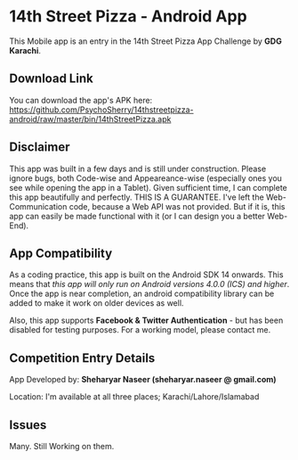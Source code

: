 14th Street Pizza - Android App
===============================

This Mobile app is an entry in the 14th Street Pizza App Challenge by **GDG Karachi**.


Download Link
-------------

You can download the app's APK here: https://github.com/PsychoSherry/14thstreetpizza-android/raw/master/bin/14thStreetPizza.apk


Disclaimer
----------

This app was built in a few days and is still under construction. Please ignore bugs, both Code-wise and Appeareance-wise (especially ones you see while opening the app in a Tablet). Given sufficient time, I can complete this app beautifully and perfectly. THIS IS A GUARANTEE. I've left the Web-Communication code, because a Web API was not provided. But if it is, this app can easily be made functional with it (or I can design you a better Web-End).


App Compatibility
-----------------

As a coding practice, this app is built on the Android SDK 14 onwards. This means that *this app will only run on Android versions 4.0.0 (ICS) and higher*. Once the app is near completion, an android compatibility library can be added to make it work on older devices as well.

Also, this app supports **Facebook & Twitter Authentication** - but has been disabled for testing purposes. For a working model, please contact me.


Competition Entry Details
-------------------------

App Developed by: **Sheharyar Naseer (sheharyar.naseer @ gmail.com)**

Location: I'm available at all three places; Karachi/Lahore/Islamabad


Issues
------

Many. Still Working on them.
